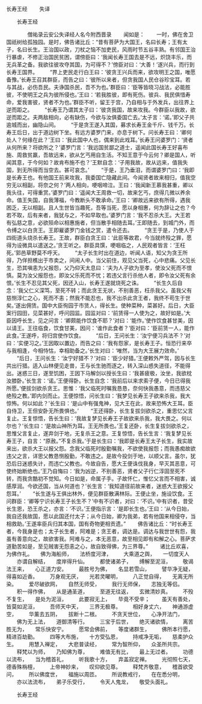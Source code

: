   长寿王经
　　失译




　　长寿王经

　　　　僧祐录云安公失译经人名今附西晋录
　　闻如是：
　　一时，佛在舍卫国祇树给孤独园。是时，佛告诸比丘：“昔有菩萨为大国王，名曰长寿；王有太子，名曰长生。王治国以政，刀杖之恼不加吏民，风雨时节五谷丰熟。有邻国王治行暴虐，不修正治国民贫困，谓傍臣曰：‘我闻长寿王国去是不远，炽饶丰乐，而无兵革之备。我欲往彼攻夺其国，为可得不？’傍臣对曰：‘大善！’遂兴兵，而行到长寿王国界。
　　“界上吏民走行白王曰：‘彼贪王兴兵而来，欲攻明王之国，唯愿备豫。’长寿王召其群臣，而告之曰：‘彼所以来者，但贪我国人民仓谷珍宝耳。若与其战，必伤吾民。夫诤国杀民，吾不为也。’群臣曰：‘臣等皆晓习战法，必能胜彼，不使明王之兵为彼所侵也。’王曰：‘若我胜彼，即有死伤。彼兵、我民俱惜寿命，爱我害彼，贤者不为也。’群臣不听，留王于宫，乃自相与于外发兵，出往界上逆而距之。
　　“长寿王乃谓其太子曰：‘彼贪我国，故来攻我。今群臣以我故，欲逆而距之。夫两敌相向，必有缺伤，今欲与汝俱委国亡去。’太子言：‘诺。’即父子共逾城而出，幽隐山间。
　　“于是贪王遂入其国，募求长寿王金千斤、钱千万。长寿王后日，出于道边树下坐。有远方婆罗门来，亦息于树下。问长寿王曰：‘卿何处人？何缘在此？’王曰：‘我此国中人也，偶来到此戏耳。’长寿王问婆罗门：‘贤者从何所来？将欲所之？’婆罗门言：‘我远国贫鄙之道士，遥闻此国长寿王好喜布施、周救贫羸，吾故远来，欲从乞丐用自生活。不知王意于今云何？卿是国人，听闻其意，于今何如？故肯布施不也？’王默自念：‘子用我故，故从远来，值我失国，到无所得而当空去。甚可哀念。’
　　“于是，王乃垂泪，而谓婆罗门曰：‘我即是长寿王也。有他国王前来攻我，我委国亡隐藏此间。今闻贤者故来相归，值我空穷无以相副，将奈之何？’两人相向，哽咽啼泣。王曰：‘我闻新王慕我甚重，卿以我头往，可得重赏。’婆罗门曰：‘遥闻大王周救一切，故来乞丐，庶得几微以养余命。值王失国，自我薄福，今教断头不敢承命。’王曰：‘卿故远来欲有所得，遇我困乏，无以相副。且人生世皆当趣死，吾等当死，愿以身相惠，何为辞让之也？今若不取，后有来者，我犹与之，不如早取也。’婆罗门言：‘我不忍杀大王。大王若有弘慈之意，必欲殒命以相惠施者，但当散手相随去耳。’王即随去，到城门外，而令缚之以白贪王。王即雇婆罗门金钱之赏，遣令还去。
　　“贪王于是，乃使人于四街道头烧杀长寿王。王故，群臣白贪王曰：‘此臣等故君，今当就终殁之罪，愿得为设微具以遣送之。’贪王听之。群臣具馔，哽咽临之，人民观者皆言：‘王枉死。’郭邑草野莫不呼天。
　　“太子长生时出在道边，听闻人语，知父为贪王所得，乃佯担樵出于市卖之，间闹人中。当父前住，观见父当死，心中悲痛。父见长生，恐其嗔恚为父报怨，父乃仰天太息曰：‘夫为人子欲为至孝，使汝父死而不恨慎。莫为汝父报怨也，即汝父乐死而不忧；若违父言行杀他人者，即令汝父死有余恨。’长生不忍见其父死，因还入山，长寿王遂就烧死之诛。
　　“长生久后自念：‘我父仁义深笃，至死不转；而此贪王无状，不别善恶，枉杀我父。虽我父有慈恻淳仁之心，死而不恚；然我不能忍也，我不出杀此贪王者，我终不苟生于世矣。’遂出佣赁。国中大臣徇园于市赁人，得长生。使种菜种，菜甚好。后日，大臣案行园田，见菜甚好，呼问园监。园监对曰：‘前赁得一人使为之，故好如是。’大臣因呼长生，见之问言：‘卿颇能作饮食不耶？’对曰：‘能作。’使作饮食甚甘美，因以请王。王往临食，饮食甘美，因问：‘谁作此食者？’臣对曰：‘臣前赁一人，能作此食。’王遂呼，将归宫使作饮食。
　　“后日，王问长生：‘汝宁便习兵法不？’对曰：‘实便习之。’王因取以置边，而告之曰：‘我有怨家，是长寿王子。恒恐行来卒与我相逢，今相恃怙，幸相助备之。’长生对曰：‘唯然，当为大王展力效命。’
　　“后日，王问长生：‘汝宁好猎不？’对曰：‘臣少好猎。’王便敕外严驾，因与长生共出行猎。适入山林便见走兽，王与长生驰而逐之，转入深山惑失道径，不能得出。迷惑三日，遂至饥困，王因下马解剑以授长生曰：‘我甚疲极，汝坐，我欲枕汝膝卧。’长生言：‘诺。’王便得卧。长生自念：‘我前后以来求索子便，今日已得我所愿。’便拔剑欲杀贪王。思惟：‘我父临死时嘱我恳恳，奈何快我愚意，而违慈父绝殁之教。’即内剑而止。王便惊悟，问长生曰：‘我梦见长寿王子欲来杀我，我大惊怖。何以如此？’长生曰：‘是山中有强鬼神，见大王在此，故来恐怖大王耳。臣自侍卫，王但安卧无所畏惧也。’
　　“王还得卧，长生复拔剑欲杀之，重思忆父言复止。王复惊悟，告长生曰：‘我故复梦见长寿王子故欲来杀我，我大畏之。何以尔也？’长生曰：‘是故山神所为耳。王无所畏也。’王复还卧，长生复拔剑欲杀之，思惟父言复止，遂弃剑于地，无复杀王之意。王复惊悟，告长生言：‘我复梦见长寿王子，自言：“原赦。”不复杀我。’于是长生曰：‘我即是长寿王太子长生，我实故来出，欲杀大王以报父怨。念我父临死时殷勤嘱我，不欲使我报怨；而我愚痴故欲违父之言，详思父教恳恻殷勤，不敢违之。是故今投剑于地，以顺父言。虽尔，犹恐后日迷惑失计，而违亡父教也。今故自告，愿大王便诛伐我身，早灭其恶意，可使终始断绝也。’王乃自悔曰：‘我为凶逆，不别善恶，贤者父子行仁淳固至死不转，而我贪酷初不觉知。今日如是，命属子手。子故怀仁，惟忆父言而不相害，诚感厚润。今欲还国，当从何道也？’长生言：‘我知道径前故来者，迷惑大王欲报父怨耳。’
　　“长生遂与王俱出林外，便见群臣散满林际。王便止坐，施设饮食。王问群臣：‘卿等宁识长寿王子长生不？’中有不识者，对曰：‘不识。’中有识者，昔受长生恩，恐王杀之，亦言：‘不识。’王便指示言：‘是即长生也。’王曰：‘从今日始，我自还我故国，愿以此国还付太子；从今日始，卿为我弟，若有他国来相侵夺，当相救助。’王遂率臣兵归其本国，国有奇物更相贡遗。”
　　佛告诸比丘：“时长寿王者，今我身是也；太子长生者，阿难是；贪王者，调达是。调达与我世世有怨，我虽有善意向之，故欲害我。阿难与之，本无恶意，故至相见即有和解之心。菩萨求道勤苦如是，至见贼害无怨恚之心，故自致得佛，为三界尊。”
　　诸比丘欢喜，为佛作礼。　　佛为海船师，　　法桥度河津，
　　大乘道之舆，　　一切度天人
　　亦谓自解结，　　度岸得升仙。
　　都使诸弟子，　　缚解至泥洹，
　　敬谒法王来，　　心正道力安。
　　最胜号为佛，　　名显若雪山，
　　譬华净无疑，　　得喜如近香。
　　万身观无厌，　　光若灵曜明，
　　八正觉自得，　　无离无所染。
　　爱尽破欲网，　　自然无师受，
　　我行无师保，　　志独无等侣。
　　积一得作佛，　　从是通圣道，
　　至道无往返，　　玄微清妙真。
　　不殁不复生，　　是处为泥洹，
　　此要寂无上，　　毕竟不受辛；
　　虽天有善处，　　皆莫如泥洹，
　　吾师天中天，　　三界无极尊。
　　相好身丈六，　　神通游虚空，
　　华薰去五阴，　　拔断十二根。
　　不贪天世位，　　心净开法门，
　　佛为无上法，　　道御清等行。
　　三宝于后世，　　绝灭诸欲情，
　　离苦胜无为，　　常乐快安宁。
　　愿常会佛前，　　等度诸群生，
　　佛所本行愿，　　精进百劫勤。
　　四等大布施，　　十方受弘恩，
　　持戒净无垢，　　慈柔护众生。
　　用慧入禅定，　　大悲普读经，
　　常为智所仰，　　众圣所共宗。
　　释梵以为师，　　乃知佛为尊，
　　难值无有比，　　最上无过者。
　　功德以流布，　　当为稽首礼，
　　听我歌十方，　　弃盖寂定禅。
　　光彻照七天，　　德香殊栴檀，
　　上帝神妙来，　　叹仰欲见尊。
　　释梵齐敬意，　　稽首欲受问，
　　所以佛度世，　　福施以周匝。
　　所说教戒行，　　在在悉分明，
　　亦以法流布，　　弟子乐受行，
　　令天人鬼龙，　　敬受头面礼。

　　长寿王经


